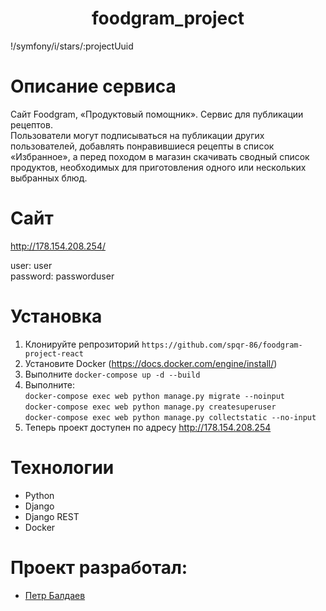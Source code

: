<h1 align="center">foodgram_project</h1>

!/symfony/i/stars/:projectUuid

# Описание сервиса
Сайт Foodgram, «Продуктовый помощник». Cервис для публикации рецептов.<br> 
Пользователи могут подписываться на публикации других пользователей, 
добавлять понравившиеся рецепты в список «Избранное», 
а перед походом в магазин скачивать сводный список продуктов, 
необходимых для приготовления одного или нескольких выбранных блюд.

# Сайт
http://178.154.208.254/

user: user  
password: passworduser

# Установка
1. Клонируйте репрозиторий ```https://github.com/spqr-86/foodgram-project-react```
2. Установите Docker (https://docs.docker.com/engine/install/)
3. Выполните ```docker-compose up -d --build```
4. Выполните:<br>
  ```docker-compose exec web python manage.py migrate --noinput```<br>
  ```docker-compose exec web python manage.py createsuperuser```<br>
  ```docker-compose exec web python manage.py collectstatic --no-input ```
5. Теперь проект доступен по адресу http://178.154.208.254

# Технологии
* Python
* Django
* Django REST
* Docker

# Проект разработал:
* [Петр Балдаев](https://github.com/spqr-86)

